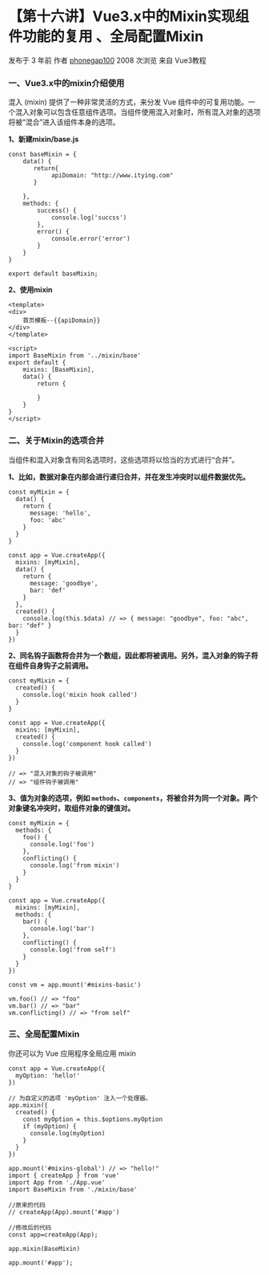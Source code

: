 # 【第十六讲】Vue3.x中的Mixin实现组件功能的复用 、全局配置Mixin

 发布于 3 年前 作者 [phonegap100](http://bbs.itying.com/user/phonegap100) 2008 次浏览 来自 Vue3教程

### 一、Vue3.x中的mixin介绍使用

混入 (mixin) 提供了一种非常灵活的方式，来分发 Vue 组件中的可复用功能。一个混入对象可以包含任意组件选项。当组件使用混入对象时，所有混入对象的选项将被“混合”进入该组件本身的选项。

**1、新建mixin/base.js**

```
const baseMixin = {
    data() {
       return{
            apiDomain: "http://www.itying.com"
       }
       
    },
    methods: {
        success() {
            console.log('succss')
        },
        error() {
            console.error('error')
        }
    }
}

export default baseMixin;
```

**2、使用mixin**

```
<template>
<div>
    首页模板--{{apiDomain}}
</div>
</template>

<script>
import BaseMixin from '../mixin/base'
export default {
    mixins: [BaseMixin],
    data() {
        return {

        }
    }
}
</script>
```

### 二、关于Mixin的选项合并

当组件和混入对象含有同名选项时，这些选项将以恰当的方式进行“合并”。

**1、比如，数据对象在内部会进行递归合并，并在发生冲突时以组件数据优先。**

```
const myMixin = {
  data() {
    return {
      message: 'hello',
      foo: 'abc'
    }
  }
}

const app = Vue.createApp({
  mixins: [myMixin],
  data() {
    return {
      message: 'goodbye',
      bar: 'def'
    }
  },
  created() {
    console.log(this.$data) // => { message: "goodbye", foo: "abc", bar: "def" }
  }
})
```

**2、同名钩子函数将合并为一个数组，因此都将被调用。另外，混入对象的钩子将在组件自身钩子之前调用。**

```
const myMixin = {
  created() {
    console.log('mixin hook called')
  }
}

const app = Vue.createApp({
  mixins: [myMixin],
  created() {
    console.log('component hook called')
  }
})

// => "混入对象的钩子被调用"
// => "组件钩子被调用"
```

**3、值为对象的选项，例如 `methods`、`components`，将被合并为同一个对象。两个对象键名冲突时，取组件对象的键值对。**

```
const myMixin = {
  methods: {
    foo() {
      console.log('foo')
    },
    conflicting() {
      console.log('from mixin')
    }
  }
}

const app = Vue.createApp({
  mixins: [myMixin],
  methods: {
    bar() {
      console.log('bar')
    },
    conflicting() {
      console.log('from self')
    }
  }
})

const vm = app.mount('#mixins-basic')

vm.foo() // => "foo"
vm.bar() // => "bar"
vm.conflicting() // => "from self"
```

### 三、全局配置Mixin

你还可以为 Vue 应用程序全局应用 mixin

```
const app = Vue.createApp({
  myOption: 'hello!'
})

// 为自定义的选项 'myOption' 注入一个处理器。
app.mixin({
  created() {
    const myOption = this.$options.myOption
    if (myOption) {
      console.log(myOption)
    }
  }
})

app.mount('#mixins-global') // => "hello!"
import { createApp } from 'vue'
import App from './App.vue'
import BaseMixin from './mixin/base'

//原来的代码
// createApp(App).mount('#app')

//修改后的代码
const app=createApp(App);

app.mixin(BaseMixin)

app.mount('#app');
```